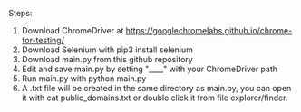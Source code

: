 Steps:
1. Download ChromeDriver at https://googlechromelabs.github.io/chrome-for-testing/
2. Download Selenium with pip3 install selenium
3. Download main.py from this github repository
4. Edit and save main.py by setting "____" with your ChromeDriver path
5. Run main.py with python main.py
6. A .txt file will be created in the same directory as main.py, you can open it with cat public_domains.txt or double click it from file explorer/finder.
